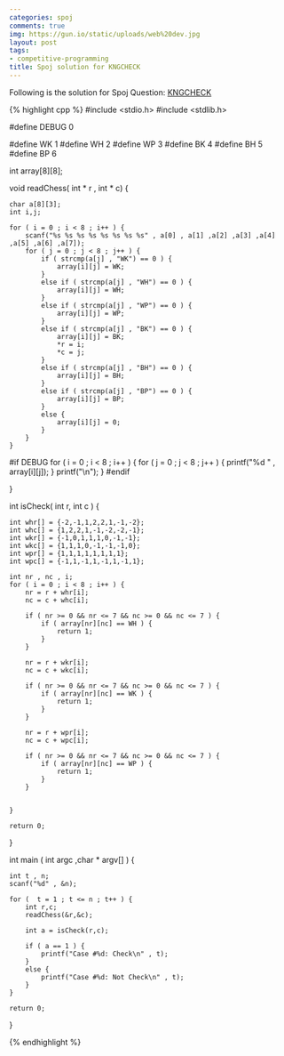 ```yaml
---
categories: spoj
comments: true
img: https://gun.io/static/uploads/web%20dev.jpg
layout: post
tags:
- competitive-programming
title: Spoj solution for KNGCHECK
---
```


Following is the solution for Spoj Question: [KNGCHECK](http://www.spoj.com/problems/KNGCHECK/)

{% highlight cpp %}
#include <stdio.h>
#include <stdlib.h>

#define DEBUG 0

#define WK 1
#define WH 2
#define WP 3
#define BK 4
#define BH 5
#define BP 6

int array[8][8];

void readChess( int * r , int * c) {

	char a[8][3];
	int i,j;

	for ( i = 0 ; i < 8 ; i++ ) {
		scanf("%s %s %s %s %s %s %s %s" , a[0] , a[1] ,a[2] ,a[3] ,a[4] ,a[5] ,a[6] ,a[7]);
		for ( j = 0 ; j < 8 ; j++ ) {
			if ( strcmp(a[j] , "WK") == 0 ) {
				array[i][j] = WK;
			}
			else if ( strcmp(a[j] , "WH") == 0 ) {
				array[i][j] = WH;
			}
			else if ( strcmp(a[j] , "WP") == 0 ) {
				array[i][j] = WP;
			}
			else if ( strcmp(a[j] , "BK") == 0 ) {
				array[i][j] = BK;
				*r = i;
				*c = j;
			}
			else if ( strcmp(a[j] , "BH") == 0 ) {
				array[i][j] = BH;
			}
			else if ( strcmp(a[j] , "BP") == 0 ) {
				array[i][j] = BP;
			}
			else {
				array[i][j] = 0;
			}
		}
	}

#if DEBUG
	for ( i = 0 ; i < 8 ; i++ ) {
		for ( j = 0 ; j < 8 ; j++ ) {
			printf("%d " , array[i][j]);
		}
		printf("\n");
	}
#endif
	
}

int isCheck( int r, int c ) {

	int whr[] = {-2,-1,1,2,2,1,-1,-2};
	int whc[] = {1,2,2,1,-1,-2,-2,-1};
	int wkr[] = {-1,0,1,1,1,0,-1,-1};
	int wkc[] = {1,1,1,0,-1,-1,-1,0};
	int wpr[] = {1,1,1,1,1,1,1,1};
	int wpc[] = {-1,1,-1,1,-1,1,-1,1};

	int nr , nc , i;
	for ( i = 0 ; i < 8 ; i++ ) {
		nr = r + whr[i];
		nc = c + whc[i];

		if ( nr >= 0 && nr <= 7 && nc >= 0 && nc <= 7 ) {
			if ( array[nr][nc] == WH ) {
				return 1;
			}
		}

		nr = r + wkr[i];
		nc = c + wkc[i];

		if ( nr >= 0 && nr <= 7 && nc >= 0 && nc <= 7 ) {
			if ( array[nr][nc] == WK ) {
				return 1;
			}
		}

		nr = r + wpr[i];
		nc = c + wpc[i];

		if ( nr >= 0 && nr <= 7 && nc >= 0 && nc <= 7 ) {
			if ( array[nr][nc] == WP ) {
				return 1;
			}
		}


	}

	return 0;


}

int main ( int argc ,char * argv[] ) {

	int t , n;
	scanf("%d" , &n);

	for (  t = 1 ; t <= n ; t++ ) {
		int r,c;
		readChess(&r,&c);

		int a = isCheck(r,c);

		if ( a == 1 ) {
			printf("Case #%d: Check\n" , t);
		}
		else {
			printf("Case #%d: Not Check\n" , t);
		}
	}

	return 0;
}

{% endhighlight %}